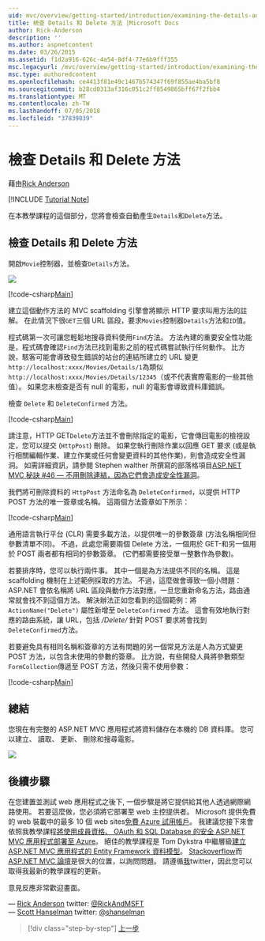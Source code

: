 ```yaml
---
uid: mvc/overview/getting-started/introduction/examining-the-details-and-delete-methods
title: 檢查 Details 和 Delete 方法 |Microsoft Docs
author: Rick-Anderson
description: ''
ms.author: aspnetcontent
ms.date: 03/26/2015
ms.assetid: f1d2a916-626c-4a54-8df4-77e6b9fff355
msc.legacyurl: /mvc/overview/getting-started/introduction/examining-the-details-and-delete-methods
msc.type: authoredcontent
ms.openlocfilehash: ce4413f81e49c1467b574347f69f855ae4ba5bf8
ms.sourcegitcommit: b28cd0313af316c051c2ff8549865bff67f2fbb4
ms.translationtype: MT
ms.contentlocale: zh-TW
ms.lasthandoff: 07/05/2018
ms.locfileid: "37839039"
---
```

<a name="examining-the-details-and-delete-methods"></a>檢查 Details 和 Delete 方法
====================
藉由[Rick Anderson](https://github.com/Rick-Anderson)

[!INCLUDE [Tutorial Note](sample/code-location.md)]

在本教學課程的這個部分，您將會檢查自動產生`Details`和`Delete`方法。

## <a name="examining-the-details-and-delete-methods"></a>檢查 Details 和 Delete 方法

開啟`Movie`控制器，並檢查`Details`方法。

![](examining-the-details-and-delete-methods/_static/image1.png)

[!code-csharp[Main](examining-the-details-and-delete-methods/samples/sample1.cs)]

建立這個動作方法的 MVC scaffolding 引擎會將顯示 HTTP 要求叫用方法的註解。 在此情況下很`GET`三個 URL 區段，要求`Movies`控制器`Details`方法和`ID`值。

程式碼第一次可讓您輕鬆地搜尋資料使用`Find`方法。 方法內建的重要安全性功能是，程式碼會確認`Find`方法已找到電影之前的程式碼嘗試執行任何動作。 比方說，駭客可能會導致發生錯誤的站台的連結所建立的 URL 變更`http://localhost:xxxx/Movies/Details/1`為類似`http://localhost:xxxx/Movies/Details/12345`（或不代表實際電影的一些其他值）。 如果您未檢查是否有 null 的電影，null 的電影會導致資料庫錯誤。

檢查 `Delete` 和 `DeleteConfirmed` 方法。

[!code-csharp[Main](examining-the-details-and-delete-methods/samples/sample2.cs?highlight=17)]

請注意，HTTP GET`Delete`方法並不會刪除指定的電影，它會傳回電影的檢視設定，您可以提交 (`HttpPost`) 刪除。 如果您執行刪除作業以回應 GET 要求 (或是執行相關編輯作業、建立作業或任何會變更資料的其他作業)，則會造成安全性漏洞。 如需詳細資訊，請參閱 Stephen walther 所撰寫的部落格項目[ASP.NET MVC 秘訣 #46 — 不用刪除連結，因為它們會造成安全性漏洞](http://stephenwalther.com/blog/archive/2009/01/21/asp.net-mvc-tip-46-ndash-donrsquot-use-delete-links-because.aspx)。

我們將可刪除資料的 `HttpPost` 方法命名為 `DeleteConfirmed`，以提供 HTTP POST 方法的唯一簽章或名稱。 這兩個方法簽章如下所示：

[!code-csharp[Main](examining-the-details-and-delete-methods/samples/sample3.cs)]

通用語言執行平台 (CLR) 需要多載方法，以提供唯一的參數簽章 (方法名稱相同但參數清單不同)。 不過，此處您需要兩個 Delete 方法，一個用於 GET-和另一個用於 POST 兩者都有相同的參數簽章。 (它們都需要接受單一整數作為參數)。

若要排序時，您可以執行兩件事。 其中一個是為方法提供不同的名稱。 這是 scaffolding 機制在上述範例採取的方法。 不過，這麼做會導致一個小問題：ASP.NET 會依名稱將 URL 區段與動作方法對應，一旦您重新命名方法，路由通常就會找不到這個方法。 解決辦法正如您看到的這個範例：將 `ActionName("Delete")` 屬性新增至 `DeleteConfirmed` 方法。 這會有效地執行對應的路由系統，讓 URL，包括 */Delete/* 針對 POST 要求將會找到`DeleteConfirmed`方法。

若要避免具有相同名稱和簽章的方法有問題的另一個常見方法是人為方式變更 POST 方法，以包含未使用的參數的簽章。 比方說，有些開發人員將參數類型`FormCollection`傳遞至 POST 方法，然後只需不使用參數：

[!code-csharp[Main](examining-the-details-and-delete-methods/samples/sample4.cs)]

## <a name="summary"></a>總結

您現在有完整的 ASP.NET MVC 應用程式將資料儲存在本機的 DB 資料庫。 您可以建立、 讀取、 更新、 刪除和搜尋電影。

![](examining-the-details-and-delete-methods/_static/image2.png)

## <a name="next-steps"></a>後續步驟

在您建置並測試 web 應用程式之後下, 一個步驟是將它提供給其他人透過網際網路使用。 若要這麼做，您必須將它部署至 web 主控提供者。 Microsoft 提供免費的 web 裝載中的最多 10 個 web sites[免費 Azure 試用帳戶](https://www.windowsazure.com/pricing/free-trial/?WT.mc_id=A443DD604)。 我建議您接下來會依照我教學課程[將使用成員資格、 OAuth 和 SQL Database 的安全 ASP.NET MVC 應用程式部署至 Azure](https://docs.microsoft.com/aspnet/core/security/authorization/secure-data)。 絕佳的教學課程是 Tom Dykstra 中繼層級[建立 ASP.NET MVC 應用程式的 Entity Framework 資料模型](../getting-started-with-ef-using-mvc/creating-an-entity-framework-data-model-for-an-asp-net-mvc-application.md)。 [Stackoverflow](http://stackoverflow.com/help)而[ASP.NET MVC 論壇](https://forums.asp.net/1146.aspx)是很大的位置，以詢問問題。 請遵循[我](https://twitter.com/RickAndMSFT)twitter，因此您可以取得我最新的教學課程的更新。

意見反應非常歡迎畫面。

— [Rick Anderson](https://blogs.msdn.com/rickAndy) twitter: [@RickAndMSFT](https://twitter.com/RickAndMSFT)  
— [Scott Hanselman](http://www.hanselman.com/blog/) twitter: [@shanselman](https://twitter.com/shanselman)

> [!div class="step-by-step"]
> [上一步](adding-validation.md)
